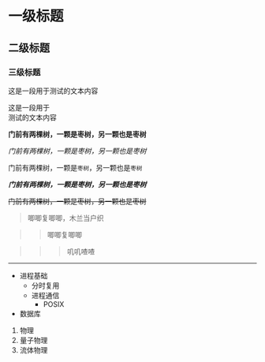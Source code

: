 # 一级标题

## 二级标题

### 三级标题


这是一段用于测试的文本内容

这是一段用于<br>测试的文本内容

**门前有两棵树，一颗是枣树，另一颗也是枣树**

*门前有两棵树，一颗是枣树，另一颗也是枣树*


门前有两棵树，一颗是`枣树`，另一颗也是`枣树`

***门前有两棵树，一颗是枣树，另一颗也是枣树***

~~门前有两棵树，一颗是枣树，另一颗也是枣树~~

> 唧唧复唧唧，木兰当户织

>> 唧唧复唧唧

>>> 叽叽喳喳

*****

* 进程基础
  * 分时复用
  * 进程通信
    * POSIX
* 数据库

1. 物理
 2. 量子物理
 3. 流体物理




